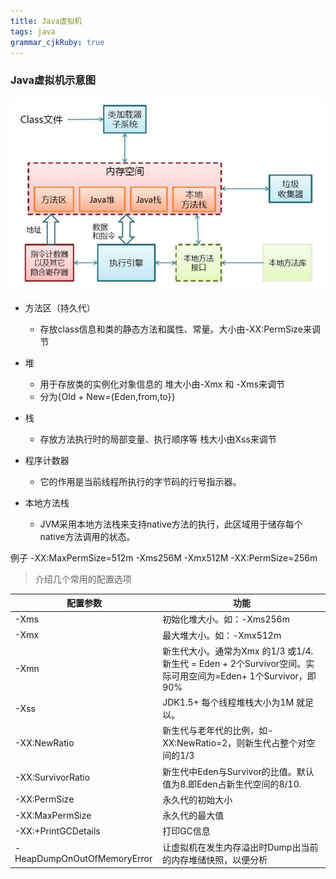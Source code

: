 ```yaml
---
title: Java虚拟机
tags: java
grammar_cjkRuby: true
---
```


### Java虚拟机示意图

![示意图][1]

- 方法区（持久代）
	- 存放class信息和类的静态方法和属性、常量。大小由-XX:PermSize来调节

- 堆
	- 用于存放类的实例化对象信息的 堆大小由-Xmx 和 -Xms来调节
	- 分为{Old + New={Eden,from,to}}
- 栈
	- 存放方法执行时的局部变量、执行顺序等 栈大小由Xss来调节
- 程序计数器
	- 它的作用是当前线程所执行的字节码的行号指示器。
- 本地方法栈
	- JVM采用本地方法栈来支持native方法的执行，此区域用于储存每个native方法调用的状态。

例子  -XX:MaxPermSize=512m -Xms256M -Xmx512M -XX:PermSize=256m

> 介绍几个常用的配置选项

配置参数 | 功能
---- | ----
-Xms | 初始化堆大小。如：-Xms256m
-Xmx | 最大堆大小。如：-Xmx512m
-Xmn | 新生代大小。通常为Xmx 的1/3 或1/4.新生代 = Eden + 2个Survivor空间。实际可用空间为=Eden+ 1个Survivor，即 90%
-Xss | JDK1.5+ 每个线程堆栈大小为1M 就足以。
-XX:NewRatio | 新生代与老年代的比例，如-XX:NewRatio=2，则新生代占整个对空间的1/3
-XX:SurvivorRatio | 新生代中Eden与Survivor的比值。默认值为8.即Eden占新生代空间的8/10.
-XX:PermSize | 永久代的初始大小
-XX:MaxPermSize | 永久代的最大值
-XX:+PrintGCDetails | 打印GC信息
-HeapDumpOnOutOfMemoryError | 让虚拟机在发生内存溢出时Dump出当前的内存堆储快照，以便分析


  [1]: https://www.github.com/COBSNAN/ImageHub/raw/master/1490710913631.jpg "1490710913631"